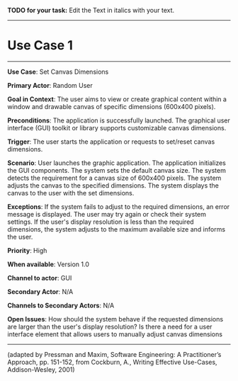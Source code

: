 **TODO for your task:** Edit the Text in italics with your text.

<hr>

# Use Case 1

<hr>

**Use Case**: Set Canvas Dimensions

**Primary Actor**: Random User

**Goal in Context**: The user aims to view or create graphical content within a window and drawable canvas of specific dimensions (600x400 pixels).

**Preconditions**: The application is successfully launched. The graphical user interface (GUI) toolkit or library supports customizable canvas dimensions.

**Trigger**: The user starts the application or requests to set/reset canvas dimensions.
  
**Scenario**: User launches the graphic application.
The application initializes the GUI components.
The system sets the default canvas size.
The system detects the requirement for a canvas size of 600x400 pixels.
The system adjusts the canvas to the specified dimensions.
The system displays the canvas to the user with the set dimensions.
 
**Exceptions**: If the system fails to adjust to the required dimensions, an error message is displayed. The user may try again or check their system settings.
If the user's display resolution is less than the required dimensions, the system adjusts to the maximum available size and informs the user.

**Priority**: High

**When available**: Version 1.0

**Channel to actor**: GUI

**Secondary Actor**: N/A

**Channels to Secondary Actors**: N/A

**Open Issues**: How should the system behave if the requested dimensions are larger than the user's display resolution? Is there a need for a user interface element that allows users to manually adjust canvas dimensions

<hr>



(adapted by Pressman and Maxim, Software Engineering: A Practitioner’s Approach, pp. 151-152, from Cockburn,
A., Writing Effective Use-Cases, Addison-Wesley, 2001)

